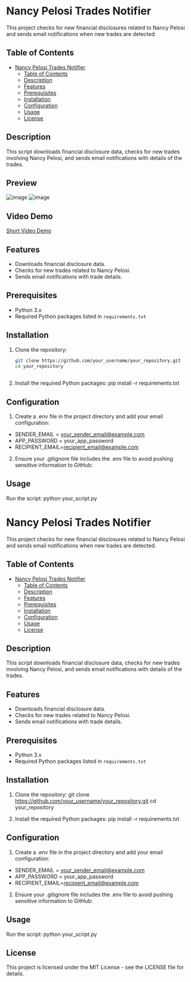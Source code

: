 # Nancy Pelosi Trades Notifier

This project checks for new financial disclosures related to Nancy Pelosi and sends email notifications when new trades are detected.

## Table of Contents

- [Nancy Pelosi Trades Notifier](#nancy-pelosi-trades-notifier)
  - [Table of Contents](#table-of-contents)
  - [Description](#description)
  - [Features](#features)
  - [Prerequisites](#prerequisites)
  - [Installation](#installation)
  - [Configuration](#configuration)
  - [Usage](#usage)
  - [License](#license)

## Description

This script downloads financial disclosure data, checks for new trades involving Nancy Pelosi, and sends email notifications with details of the trades.

## Preview
![image](https://github.com/abdkhan-git/trade-like-nancy/assets/81310252/caf9be67-0bab-4fb8-8390-b4b4539556de)
![image](https://github.com/abdkhan-git/trade-like-nancy/assets/81310252/56b9c3b7-a864-4c4f-95b2-58a395b00ed3)

## Video Demo
[Short Video Demo](https://youtu.be/FH6rDpEqSJc)

## Features

- Downloads financial disclosure data.
- Checks for new trades related to Nancy Pelosi.
- Sends email notifications with trade details.

## Prerequisites

- Python 3.x
- Required Python packages listed in `requirements.txt`

## Installation

1. Clone the repository:

   ```sh
   git clone https://github.com/your_username/your_repository.git
   cd your_repository
 
2. Install the required Python packages:
pip install -r requirements.txt

## Configuration
1. Create a .env file in the project directory and add your email configuration:
- SENDER_EMAIL = your_sender_email@example.com
- APP_PASSWORD = your_app_password
- RECIPIENT_EMAIL=recipient_email@example.com

2. Ensure your .gitignore file includes the .env file to avoid pushing sensitive information to GitHub:

## Usage
Run the script:
python your_script.py

# Nancy Pelosi Trades Notifier

This project checks for new financial disclosures related to Nancy Pelosi and sends email notifications when new trades are detected.

## Table of Contents

- [Nancy Pelosi Trades Notifier](#nancy-pelosi-trades-notifier)
  - [Table of Contents](#table-of-contents)
  - [Description](#description)
  - [Features](#features)
  - [Prerequisites](#prerequisites)
  - [Installation](#installation)
  - [Configuration](#configuration)
  - [Usage](#usage)
  - [License](#license)

## Description

This script downloads financial disclosure data, checks for new trades involving Nancy Pelosi, and sends email notifications with details of the trades.

## Features

- Downloads financial disclosure data.
- Checks for new trades related to Nancy Pelosi.
- Sends email notifications with trade details.

## Prerequisites

- Python 3.x
- Required Python packages listed in `requirements.txt`

## Installation

1. Clone the repository:
   git clone https://github.com/your_username/your_repository.git
   cd your_repository
 
2. Install the required Python packages:
pip install -r requirements.txt

## Configuration
1. Create a .env file in the project directory and add your email configuration:
- SENDER_EMAIL = your_sender_email@example.com
- APP_PASSWORD = your_app_password
- RECIPIENT_EMAIL=recipient_email@example.com

2. Ensure your .gitignore file includes the .env file to avoid pushing sensitive information to GitHub:

## Usage
Run the script:
python your_script.py

## License
This project is licensed under the MIT License - see the LICENSE file for details.
